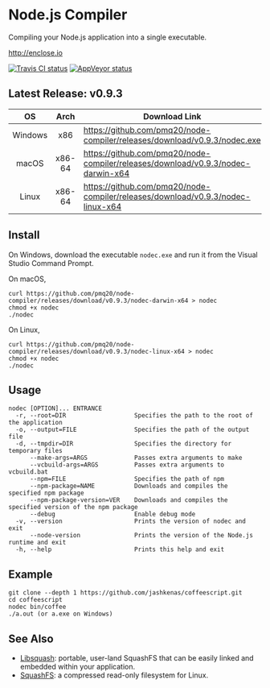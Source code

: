 # Node.js Compiler

Compiling your Node.js application into a single executable.

http://enclose.io

[![Travis CI status](https://travis-ci.org/pmq20/node-compiler.svg?branch=master)](https://travis-ci.org/pmq20/node-compiler)
[![AppVeyor status](https://ci.appveyor.com/api/projects/status/gap9xne0rayjtynp/branch/master?svg=true)](https://ci.appveyor.com/project/pmq20/node-compiler/branch/master)

## Latest Release: v0.9.3

|    OS   |  Arch  | Download Link                                                                     |
|:-------:|:------:|-----------------------------------------------------------------------------------|
| Windows |  x86   | https://github.com/pmq20/node-compiler/releases/download/v0.9.3/nodec.exe         |
|  macOS  | x86-64 | https://github.com/pmq20/node-compiler/releases/download/v0.9.3/nodec-darwin-x64  |
|  Linux  | x86-64 | https://github.com/pmq20/node-compiler/releases/download/v0.9.3/nodec-linux-x64   |

## Install

On Windows, download the executable `nodec.exe` and run it from the Visual Studio Command Prompt.

On macOS,

    curl https://github.com/pmq20/node-compiler/releases/download/v0.9.3/nodec-darwin-x64 > nodec
    chmod +x nodec
    ./nodec

On Linux,

    curl https://github.com/pmq20/node-compiler/releases/download/v0.9.3/nodec-linux-x64 > nodec
    chmod +x nodec
    ./nodec

## Usage

    nodec [OPTION]... ENTRANCE
      -r, --root=DIR                   Specifies the path to the root of the application
      -o, --output=FILE                Specifies the path of the output file
      -d, --tmpdir=DIR                 Specifies the directory for temporary files
          --make-args=ARGS             Passes extra arguments to make
          --vcbuild-args=ARGS          Passes extra arguments to vcbuild.bat
          --npm=FILE                   Specifies the path of npm
          --npm-package=NAME           Downloads and compiles the specified npm package
          --npm-package-version=VER    Downloads and compiles the specified version of the npm package
          --debug                      Enable debug mode
      -v, --version                    Prints the version of nodec and exit
          --node-version               Prints the version of the Node.js runtime and exit
      -h, --help                       Prints this help and exit

## Example

    git clone --depth 1 https://github.com/jashkenas/coffeescript.git
    cd coffeescript
    nodec bin/coffee
    ./a.out (or a.exe on Windows)

## See Also

- [Libsquash](https://github.com/pmq20/libsquash): portable, user-land SquashFS that can be easily linked and embedded within your application.
- [SquashFS](http://squashfs.sourceforge.net/): a compressed read-only filesystem for Linux.
